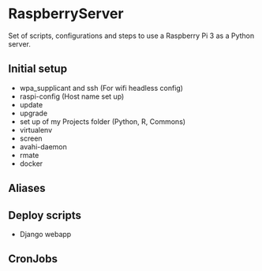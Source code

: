 # RaspberryServer
Set of scripts, configurations and steps to use a Raspberry Pi 3 as a Python server.


## Initial setup
* wpa_supplicant and ssh (For wifi headless config)
* raspi-config  (Host name set up)
* update
* upgrade
* set up of my Projects folder (Python, R, Commons)
* virtualenv
* screen
* avahi-daemon
* rmate
* docker


## Aliases


## Deploy scripts
* Django webapp


## CronJobs
